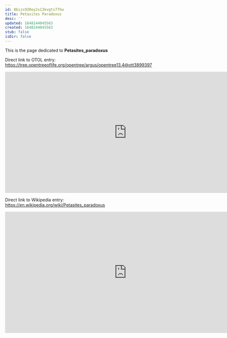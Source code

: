 ```yaml
---
id: 0bizs930oy2x13kvgts77hw
title: Petasites Paradoxus
desc: ''
updated: 1648144045563
created: 1648144045563
stub: false
isDir: false
---
```

This is the page dedicated to **Petasites_paradoxus**


Direct link to OTOL entry: https://tree.opentreeoflife.org/opentree/argus/opentree13.4@ott3899397



<html>
    <body>
    <iframe src="https://tree.opentreeoflife.org/opentree/argus/opentree13.4@ott3899397"
    width="800" height="400" frameborder="0" allowfullscreen> </iframe>
    </body>
</html>
    


Direct link to Wikipedia entry: https://en.wikipedia.org/wiki/Petasites_paradoxus



<html>
    <body>
    <iframe src="https://en.wikipedia.org/wiki/Petasites_paradoxus"
    width="800" height="400" frameborder="0" allowfullscreen> </iframe>
    </body>
</html>
    
